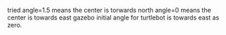 tried angle=1.5 means the center is torwards north
angle=0 means the center is towards east
gazebo initial angle for turtlebot is towards east as zero.

